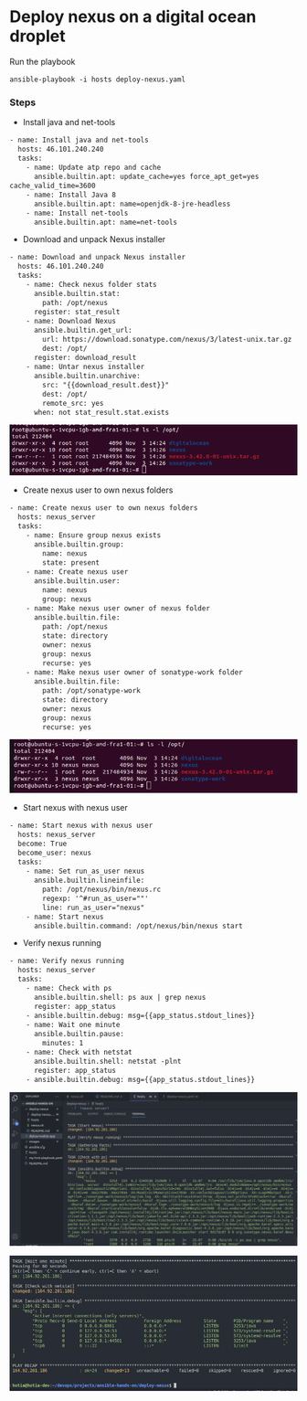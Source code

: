 # Deploy nexus on a digital ocean droplet

Run the playbook

    ansible-playbook -i hosts deploy-nexus.yaml

### Steps 

- Install java and net-tools

```
- name: Install java and net-tools
  hosts: 46.101.240.240
  tasks:
    - name: Update atp repo and cache
      ansible.builtin.apt: update_cache=yes force_apt_get=yes cache_valid_time=3600
    - name: Install Java 8
      ansible.builtin.apt: name=openjdk-8-jre-headless
    - name: Install net-tools
      ansible.builtin.apt: name=net-tools
```

- Download and unpack Nexus installer

```
- name: Download and unpack Nexus installer
  hosts: 46.101.240.240
  tasks: 
    - name: Check nexus folder stats
      ansible.builtin.stat:
        path: /opt/nexus
      register: stat_result  
    - name: Download Nexus
      ansible.builtin.get_url: 
        url: https://download.sonatype.com/nexus/3/latest-unix.tar.gz
        dest: /opt/
      register: download_result  
    - name: Untar nexus installer
      ansible.builtin.unarchive:
        src: "{{download_result.dest}}"
        dest: /opt/ 
        remote_src: yes   
      when: not stat_result.stat.exists    
```

![Image](../images/nexus-install.png)

- Create nexus user to own nexus folders

```
- name: Create nexus user to own nexus folders
  hosts: nexus_server
  tasks:
    - name: Ensure group nexus exists
      ansible.builtin.group: 
        name: nexus
        state: present
    - name: Create nexus user
      ansible.builtin.user: 
        name: nexus
        group: nexus
    - name: Make nexus user owner of nexus folder
      ansible.builtin.file: 
        path: /opt/nexus
        state: directory
        owner: nexus
        group: nexus
        recurse: yes    
    - name: Make nexus user owner of sonatype-work folder
      ansible.builtin.file:
        path: /opt/sonatype-work
        state: directory
        owner: nexus
        group: nexus
        recurse: yes
```

![Image](../images/change-nexus-owner.png)

- Start nexus with nexus user

```
- name: Start nexus with nexus user
  hosts: nexus_server
  become: True
  become_user: nexus     
  tasks:
    - name: Set run_as_user nexus
      ansible.builtin.lineinfile:
        path: /opt/nexus/bin/nexus.rc
        regexp: '^#run_as_user=""'
        line: run_as_user="nexus"
    - name: Start nexus
      ansible.builtin.command: /opt/nexus/bin/nexus start
```
- Verify nexus running

```
- name: Verify nexus running
  hosts: nexus_server
  tasks:
    - name: Check with ps
      ansible.builtin.shell: ps aux | grep nexus
      register: app_status
    - ansible.builtin.debug: msg={{app_status.stdout_lines}}
    - name: Wait one minute
      ansible.builtin.pause:
        minutes: 1
    - name: Check with netstat
      ansible.builtin.shell: netstat -plnt
      register: app_status
    - ansible.builtin.debug: msg={{app_status.stdout_lines}}
```

![Image](../images/chek-nexus-running.png)

![Image](../images/nuxus-running.png)

